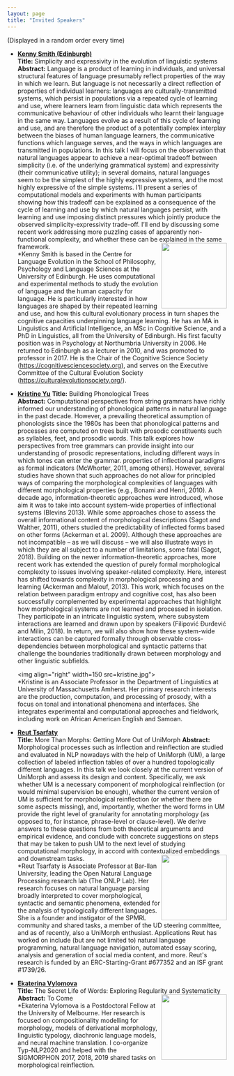 ```yaml
---
layout: page
title: "Invited Speakers"
---
```


(Displayed in a random order every time)

- [**Kenny Smith (Edinburgh)**][smith]  
  **Title:**  Simplicity and expressivity in the evolution of linguistic systems
  **Abstract:** 
  Language is a product of learning in individuals, and universal structural features of language presumably reflect properties of the way in which we learn. But language is not necessarily a direct reflection of properties of individual learners: languages are culturally-transmitted systems, which persist in populations via a repeated cycle of learning and use, where learners learn from linguistic data which represents the communicative behaviour of other individuals who learnt their language in the same way. Languages evolve as a result of this cycle of learning and use, and are therefore the product of a potentially complex interplay between the biases of human language learners, the communicative functions which language serves, and the ways in which languages are transmitted in populations. In this talk I will focus on the observation that natural languages appear to achieve a near-optimal tradeoff between simplicity (i.e. of the underlying grammatical system) and expressivity (their communicative utility); in several domains, natural languages seem to be the simplest of the highly expressive systems, and the most highly expressive of the simple systems. I’ll present a series of computational models and experiments with human participants showing how this tradeoff can be explained as a consequence of the cycle of learning and use by which natural languages persist, with learning and use imposing distinct pressures which jointly produce the observed simplicity-expressivity trade-off. I’ll end by discussing some recent work addressing more puzzling cases of apparently non-functional complexity, and whether these can be explained in the same framework.
  <img align="right" width=150 src="http://homepages.inf.ed.ac.uk/sgwater/images/sgwater.jpg">  
  *Kenny Smith is based in the Centre for Language Evolution in the School of Philosophy, Psychology and Language Sciences at the University of Edinburgh. He uses computational and experimental methods to study the evolution of language and the human capacity for language. He is particularly interested in how languages are shaped by their repeated learning and use, and how this cultural evolutionary process in turn shapes the cognitive capacities underpinning language learning. He has an MA in Linguistics and Artificial Intelligence, an MSc in Cognitive Science, and a PhD in Linguistics, all from the University of Edinburgh. His first faculty position was in Psychology at Northumbria University in 2006. He returned to Edinburgh as a lecturer in 2010, and was promoted to professor in 2017. He is the Chair of the Cognitive Science Society (https://cognitivesciencesociety.org), and serves on the Executive Committee of the Cultural Evolution Society (https://culturalevolutionsociety.org/).

- [**Kristine Yu**][yu] 
  **Title:** Building Phonological Trees  
  **Abstract:**
  Computational perspectives from string grammars have richly informed our understanding of phonological patterns in natural language in the past decade. However, a prevailing theoretical assumption of phonologists since the 1980s has been that phonological patterns and processes are computed on trees built with prosodic constituents such as syllables, feet, and prosodic words. This talk explores how perspectives from tree grammars can provide insight into our understanding of prosodic representations, including different ways in which tones can enter the grammar.
  properties of inflectional paradigms as formal indicators (McWhorter, 2011, among others). However, several studies have shown that such approaches do not allow for principled ways of comparing the morphological complexities of languages with different morphological properties (e.g., Bonami and Henri, 2010). A decade ago, information-theoretic approaches were introduced, whose aim it was to take into account system-wide properties of inflectional systems (Blevins 2013). While some approaches chose to assess the overall informational content of morphological descriptions (Sagot and Walther, 2011), others studied the predictability of inflected forms based on other forms (Ackerman et al. 2009). Although these approaches are not incompatible – as we will discuss – we will also illustrate ways in which they are all subject to a number of limitations, some fatal (Sagot, 2018). Building on the newer information-theoretic approaches, more recent work has extended the question of purely formal morphological complexity to issues involving speaker-related complexity. Here, interest has shifted towards complexity in morphological processing and learning (Ackerman and Malouf, 2013). This work, which focuses on the relation between paradigm entropy and cognitive cost, has also been successfully complemented by experimental approaches that highlight how morphological systems are not learned and processed in isolation. They participate in an intricate linguistic system, where subsystem interactions are learned and drawn upon by speakers (Filipović Ðurđević and Milin, 2018). In return, we will also show how these system-wide interactions can be captured formally through observable cross-dependencies between morphological and syntactic patterns that challenge the boundaries traditionally drawn between morphology and other linguistic subfields.  

  <img align="right" width=150 src=kristine.jpg">  
  *Kristine is an Associate Professor in the Department of Linguistics at University of Massachusetts Amherst. Her primary research interests are the production, computation, and processing of prosody, with a focus on tonal and intonational phenomena and interfaces. She integrates experimental and computational approaches and fieldwork, including work on African American English and Samoan.

- [**Reut Tsarfaty**][tsarfaty]  
  **Title:** More Than Morphs: Getting More Out of UniMorph
  **Abstract:** Morphological processes such as inflection and reinflection are studied and evaluated in NLP nowadays with the help of UniMorph (UM), a large collection of labeled inflection tables of over a hundred topologically different languages.  In this talk we look closely at the current version of UniMorph and assess its design and content. Specifically, we ask whether UM is a necessary component of morphological reinflection (or would minimal supervision be enough),  whether the current version of UM is sufficient for morphological reinflection (or whether there are some aspects missing), and, importantly, whether the word forms in UM provide the right level of granularity for annotating morphology (as opposed to, for instance, phrase-level or clause-level). We derive answers to these questions from both theoretical arguments and empirical evidence, and conclude with concrete suggestions on steps that may be taken to push UM to the next level of studying computational morphology, in accord with contextualized embeddings and downstream tasks.
  <img align="right" width=150 src="https://research.fb.com/wp-content/uploads/2018/10/People_AdinaWilliams.jpg">  
  *Reut Tsarfaty is Associate Professor at Bar-llan University, leading the Open Natural Language Processing research lab (The ONLP Lab). Her research focuses on natural language parsing broadly interpreted to cover morphological, syntactic and semantic phenomena, extended for the analysis of typologically different languages. She is a founder and instigator of the SPMRL community and shared tasks, a member of the UD steering committee, and as of recently, also a UniMorph enthusiast. Applications Reut has worked on include (but are not limited to) natural language programming, natural language navigation, automated essay scoring, analysis and generation of social media content, and more. Reut's research is funded by an ERC-Starting-Grant #677352 and an ISF grant #1739/26.

- [**Ekaterina Vylomova**][vylomova]  
  **Title:** The Secret Life of Words: Exploring Regularity and Systematicity  
  **Abstract:** To Come
  <img align="right" width=150 src="http://kat.academy/images/kat.jpg">  
  *Ekaterina Vylomova is a Postdoctoral Fellow at the University of Melbourne. Her research is focused on compositionality modelling for morphology, models of derivational morphology, linguistic typology, diachronic language models, and neural machine translation. I co-organize Typ-NLP2020 and helped with the SIGMORPHON 2017, 2018, 2019 shared tasks on morphological reinflection.

<script type="text/javascript">
var ul = document.querySelector('ul');
for (var i = ul.children.length; i >= 0; i--) {
    ul.appendChild(ul.children[Math.random() * i | 0]);
}
</script>

[smith]: https://www.research.ed.ac.uk/en/persons/kenny-smith
[tsarfaty]: https://www.openu.ac.il/en/personalsites/ReutTsarfaty.aspx
[yu]: https://www.umass.edu/linguistics/member/kristine-yu
[vylomova]: http://kat.academy/

